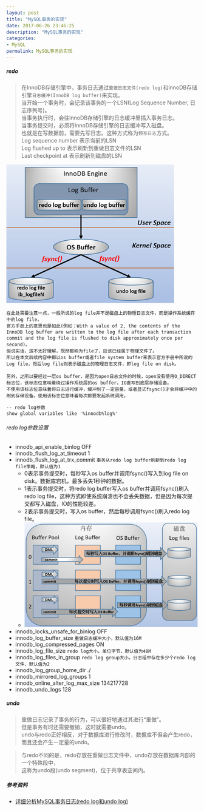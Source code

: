 ```yaml
---
layout: post
title: "MySQL事务的实现"
date: 2017-06-26 23:46:25
description: "MySQL事务的实现"
categories:
- MySQL
permalink: MySQL事务的实现
---
```


##### redo
> 在InnoDB存储引擎中，事务日志通过`重做日志文件(redo log)`和InnoDB存储引擎`日志缓冲(InnoDB log buffer)`来实现。  
> 当开始一个事务时，会记录该事务的一个LSN(Log Sequence Number, 日志序列号)。   
> 当事务执行时，会往InnoDB存储引擎的日志缓冲里插入事务日志。  
> 当事务提交时，必须将InnoDB存储引擎的日志缓冲写入磁盘。  
> 也就是在写数据前，需要先写日志。这种方式称为`预写日志`方式。  
> Log sequence number 表示当前的LSN  
> Log flushed up to 表示刷新到重做日志文件的LSN  
> Last checkpoint at 表示刷新到磁盘的LSN  

![](/assets/img/redo.png)

```vim
在此处需要注意一点，一般所说的log file并不是磁盘上的物理日志文件，而是操作系统缓存中的log file，
官方手册上的意思也是如此(例如：With a value of 2, the contents of the InnoDB log buffer are written to the log file after each transaction commit and the log file is flushed to disk approximately once per second)。
但说实话，这不太好理解，既然都称为file了，应该已经属于物理文件了。
所以在本文后续内容中都以os buffer或者file system buffer来表示官方手册中所说的Log file，然后log file则表示磁盘上的物理日志文件，即log file on disk。

另外，之所以要经过一层os buffer，是因为open日志文件的时候，open没有使用O_DIRECT标志位，该标志位意味着绕过操作系统层的os buffer，IO直写到底层存储设备。
不使用该标志位意味着将日志进行缓冲，缓冲到了一定容量，或者显式fsync()才会将缓冲中的刷到存储设备。使用该标志位意味着每次都要发起系统调用。
```

```vim
-- redo log参数
show global variables like '%innodb%log%'
```

###### redo log参数设置

* innodb_api_enable_binlog	OFF
* innodb_flush_log_at_timeout	1
* innodb_flush_log_at_trx_commit	`事务从redo log buffer刷新到redo log file策略，默认值为1`
  * 0表示事务提交时，每秒写入os buffer并调用fsync()写入到log file on disk。数据库宕机，最多丢失1秒钟的数据。
  * 1表示事务提交时，将redo log buffer写入os buffer并调用fsync()刷入redo log file，这种方式即使系统崩溃也不会丢失数据，但是因为每次提交都写入磁盘，IO的性能较差。
  * 2表示事务提交时，写入os buffer，然后每秒调用fsync()刷入redo log file。
  * ![](/assets/img/innodb_flush_log_at_trx_commit.png)
* innodb_locks_unsafe_for_binlog	OFF
* innodb_log_buffer_size	`重做日志缓冲大小，默认值为16M`
* innodb_log_compressed_pages	ON
* innodb_log_file_size	`redo log大小，单位字节，默认值为48M`
* innodb_log_files_in_group	`redo log group大小，日志组中存在多少个redo log文件，默认值为2`
* innodb_log_group_home_dir	./
* innodb_mirrored_log_groups	1
* innodb_online_alter_log_max_size	134217728
* innodb_undo_logs	128

##### undo
> 重做日志记录了事务的行为，可以很好地通过其进行“重做”。  
> 但是事务有时还需要撤销，这时就需要undo。  
> undo与redo正好相反，对于数据库进行修改时，数据库不但会产生redo，而且还会产生一定量的undo。  

> 与redo不同的是，redo存放在重做日志文件中，undo存放在数据库内部的一个特殊段中，  
> 这称为undo段(undo segment)，位于共享表空间内。

##### 参考资料
* [详细分析MySQL事务日志(redo log和undo log)](https://www.cnblogs.com/f-ck-need-u/archive/2018/05/08/9010872.html)
